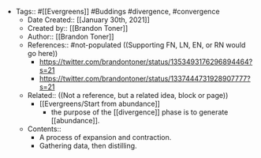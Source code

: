 - Tags:: #[[Evergreens]] #Buddings #divergence, #convergence
    - Date Created:: [[January 30th, 2021]]
    - Created by:: [[Brandon Toner]]
    - Author:: [[Brandon Toner]]
    - References:: #not-populated ((Supporting FN, LN, EN, or RN would go here))
        - https://twitter.com/brandontoner/status/1353493176296894464?s=21
        - https://twitter.com/brandontoner/status/1337444731928907777?s=21
    - Related:: ((Not a reference, but a related idea, block or page))
        - [[Evergreens/Start from abundance]]
            - the purpose of the [[divergence]] phase is to generate [[abundance]].
    - Contents::
        - A process of expansion and contraction.
        - Gathering data, then distilling.
